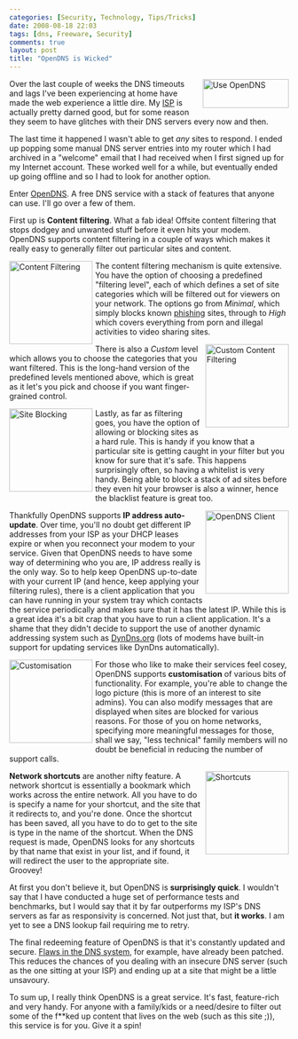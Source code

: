 ```yaml
---
categories: [Security, Technology, Tips/Tricks]
date: 2008-08-18 22:03
tags: [dns, Freeware, Security]
comments: true
layout: post
title: "OpenDNS is Wicked"
---
```

<a title="Use OpenDNS to make your Internet faster, safer, and smarter." href="http://www.opendns.com/share/"><img src="http://images.opendns.com/buttons/use_opendns_155x52.gif" width="155" height="52" style="border:0; float:right; margin-left:5px;margin-bottom;5px" alt="Use OpenDNS" /></a>Over the last couple of weeks the DNS timeouts and lags I've been experiencing at home have made the web experience a little dire. My <a href="http://internode.on.net/" title="Internode">ISP</a> is actually pretty darned good, but for some reason they seem to have glitches with their DNS servers every now and then.

<!--more-->

The last time it happened I wasn't able to get <em>any</em> sites to respond. I ended up popping some manual DNS server entries into my router which I had archived in a "welcome" email that I had received when I first signed up for my Internet account. These worked well for a while, but eventually ended up going offline and so I had to look for another option.

Enter <a href="http://opendns.org/" title="OpenDNS">OpenDNS</a>. A free DNS service with a stack of features that anyone can use. I'll go over a few of them.

First up is <strong>Content filtering</strong>. What a fab idea! Offsite content filtering that stops dodgey and unwanted stuff before it even hits your modem. OpenDNS supports content filtering in a couple of ways which makes it really easy to generally filter out particular sites and content.

<a href="/uploads/2008/08/opendns_content_filtering_levels.png"><img src="/uploads/2008/08/opendns_content_filtering_levels.png" alt="Content Filtering" title="Content Filtering" width="150" style="float:left; margin-right:5px; margin-bottom:5px;" rel="lightbox[opendns]" /></a>The content filtering mechanism is quite extensive. You have the option of choosing a predefined "filtering level", each of which defines a set of site categories which will be filtered out for viewers on your network. The options go from <em>Minimal</em>, which simply blocks known <a href="http://en.wikipedia.org/wiki/Phishing" title="Phishing">phishing</a> sites, through to <em>High</em> which covers everything from porn and illegal activities to video sharing sites.

<a href="/uploads/2008/08/opendns_content_filtering_custom.png"><img src="/uploads/2008/08/opendns_content_filtering_custom.png" alt="Custom Content Filtering" title="Custom Content Filtering" width="150" style="float:right; margin-left:5px; margin-bottom:5px;" rel="lightbox[opendns]" /></a>There is also a <em>Custom</em> level which allows you to choose the categories that you want filtered. This is the long-hand version of the predefined levels mentioned above, which is great as it let's you pick and choose if you want finger-grained control.

<a href="/uploads/2008/08/opendns_site_block.png"><img src="/uploads/2008/08/opendns_site_block.png" alt="Site Blocking" title="Site Blocking" width="150" style="float:left; margin-right:5px; margin-bottom:5px;" rel="lightbox[opendns]" /></a>Lastly, as far as filtering goes, you have the option of allowing or blocking sites as a hard rule. This is handy if you know that a particular site is getting caught in your filter but you know for sure that it's safe. This happens surprisingly often, so having a whitelist is very handy. Being able to block a stack of ad sites before they even hit your browser is also a winner, hence the blacklist feature is great too.

<a href="/uploads/2008/08/opendns_client.png"><img src="/uploads/2008/08/opendns_client.png" alt="OpenDNS Client" title="OpenDNS Client" width="150" style="float:right; margin-left:5px; margin-bottom:5px;" rel="lightbox[opendns]" /></a>Thankfully OpenDNS supports <strong>IP address auto-update</strong>. Over time, you'll no doubt get different IP addresses from your ISP as your DHCP leases expire or when you reconnect your modem to your service. Given that OpenDNS needs to have some way of determining who you are, IP address really is the only way. So to help keep OpenDNS up-to-date with your current IP (and hence, keep applying your filtering rules), there is a client application that you can have running in your system tray which contacts the service periodically and makes sure that it has the latest IP. While this is a great idea it's a bit crap that you have to run a client application. It's a shame that they didn't decide to support the use of another dynamic addressing system such as <a href="http://dyndns.org/" title="DynDns">DynDns.org</a> (lots of modems have built-in support for updating services like DynDns automatically).

<a href="/uploads/2008/08/opendns_customisation.png"><img src="/uploads/2008/08/opendns_customisation.png" alt="Customisation" title="Customisation" width="150" style="float:left; margin-right:5px; margin-bottom:5px;" rel="lightbox[opendns]" /></a>For those who like to make their services feel cosey, OpenDNS supports <strong>customisation</strong> of various bits of functionality. For example, you're able to change the logo picture (this is more of an interest to site admins). You can also modify messages that are displayed when sites are blocked for various reasons. For those of you on home networks, specifying more meaningful messages for those, shall we say, "less technical" family members will no doubt be beneficial in reducing the number of support calls.

<a href="/uploads/2008/08/opendns_shortcuts.png"><img src="/uploads/2008/08/opendns_shortcuts.png" alt="Shortcuts" title="Shortcuts" width="150" style="float:right; margin-left:5px; margin-bottom:5px;" rel="lightbox[opendns]" /></a><strong>Network shortcuts</strong> are another nifty feature. A network shortcut is essentially a bookmark which works across the entire network. All you have to do is specify a name for your shortcut, and the site that it redirects to, and you're done. Once the shortcut has been saved, all you have to do to get to the site is type in the name of the shortcut. When the DNS request is made, OpenDNS looks for any shortcuts by that name that exist in your list, and if found, it will redirect the user to the appropriate site. Groovey!

At first you don't believe it, but OpenDNS is <strong>surprisingly quick</strong>. I wouldn't say that I have conducted a huge set of performance tests and benchmarks, but I would say that it by far outperforms my ISP's DNS servers as far as responsivity is concerned. Not just that, but <strong>it works</strong>. I am yet to see a DNS lookup fail requiring me to retry.

The final redeeming feature of OpenDNS is that it's constantly updated and secure. <a href="http://www.doxpara.com/?p=1185">Flaws in the DNS system</a>, for example, have already been patched. This reduces the chances of you dealing with an insecure DNS server (such as the one sitting at your ISP) and ending up at a site that might be a little unsavoury.

To sum up, I really think OpenDNS is a great service. It's fast, feature-rich and very handy. For anyone with a family/kids or a need/desire to filter out some of the f**ked up content that lives on the web (such as this site ;)), this service is for you. Give it a spin!
